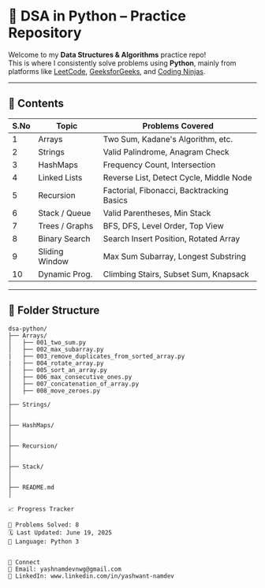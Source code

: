 # 🧠 DSA in Python – Practice Repository

Welcome to my **Data Structures & Algorithms** practice repo!  
This is where I consistently solve problems using **Python**, mainly from platforms like [LeetCode](https://leetcode.com), [GeeksforGeeks](https://www.geeksforgeeks.org/), and [Coding Ninjas](https://www.codingninjas.com/studio/).

---

## 🧾 Contents

| S.No | Topic            | Problems Covered                           |
|------|------------------|--------------------------------------------|
| 1    | Arrays           | Two Sum, Kadane's Algorithm, etc.          |
| 2    | Strings          | Valid Palindrome, Anagram Check            |
| 3    | HashMaps         | Frequency Count, Intersection               |
| 4    | Linked Lists     | Reverse List, Detect Cycle, Middle Node    |
| 5    | Recursion        | Factorial, Fibonacci, Backtracking Basics  |
| 6    | Stack / Queue    | Valid Parentheses, Min Stack               |
| 7    | Trees / Graphs   | BFS, DFS, Level Order, Top View            |
| 8    | Binary Search    | Search Insert Position, Rotated Array      |
| 9    | Sliding Window   | Max Sum Subarray, Longest Substring        |
| 10   | Dynamic Prog.    | Climbing Stairs, Subset Sum, Knapsack      |

---

## 📂 Folder Structure

```text
dsa-python/
├── Arrays/
│   ├── 001_two_sum.py
│   ├── 002_max_subarray.py
|   ├── 003_remove_duplicates_from_sorted_array.py
|   ├── 004_rotate_array.py
│   ├── 005_sort_an_array.py
│   ├── 006_max_consecutive_ones.py
│   ├── 007_concatenation_of_array.py
│   ├── 008_move_zeroes.py
│
├── Strings/
│   
│
├── HashMaps/
│   
│
├── Recursion/
│   
│
├── Stack/
│   
│
├── README.md
│

📈 Progress Tracker

🧩 Problems Solved: 8
🗓️ Last Updated: June 19, 2025
🧠 Language: Python 3


🔗 Connect
📧 Email: yashnamdevnwg@gmail.com
🔗 LinkedIn: www.linkedin.com/in/yashwant-namdev

